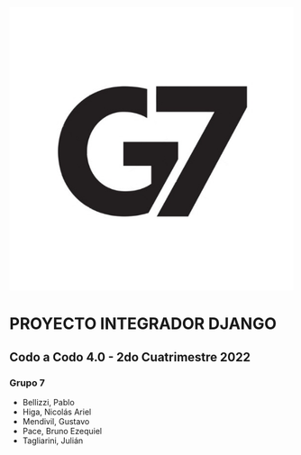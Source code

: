 ![Grupo 7](g7.jpg)
# PROYECTO INTEGRADOR DJANGO
## Codo a Codo 4.0 - 2do Cuatrimestre 2022

### Grupo 7
- Bellizzi, Pablo
- Higa, Nicolás Ariel
- Mendivil, Gustavo
- Pace, Bruno Ezequiel
- Tagliarini, Julián
